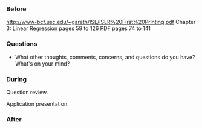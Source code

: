 ### Before

http://www-bcf.usc.edu/~gareth/ISL/ISLR%20First%20Printing.pdf
Chapter 3: Linear Regression
pages 59 to 126
PDF pages 74 to 141


### Questions

 * What other thoughts, comments, concerns, and questions do you have? What's on your mind?


### During

Question review.

Application presentation.


### After
